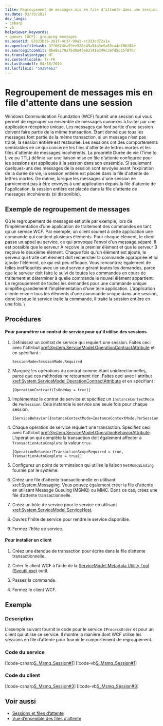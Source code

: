 ```yaml
---
title: Regroupement de messages mis en file d'attente dans une session
ms.date: 03/30/2017
dev_langs:
- csharp
- vb
helpviewer_keywords:
- queues [WCF]. grouping messages
ms.assetid: 63b23b36-261f-4c37-99a2-cc323cd72a1a
ms.openlocfilehash: 37f0874ea99ee928e49a54a3e6a05ea4ef06f84e
ms.sourcegitcommit: 0be8a279af6d8a43e03141e349d3efd5d35f8767
ms.translationtype: HT
ms.contentlocale: fr-FR
ms.lasthandoff: 04/18/2019
ms.locfileid: "59294663"
---
```

# <a name="grouping-queued-messages-in-a-session"></a>Regroupement de messages mis en file d'attente dans une session
Windows Communication Foundation (WCF) fournit une session qui vous permet de regrouper un ensemble de messages connexes à traiter par une application réceptrice unique. Les messages qui font partie d’une session doivent faire partie de la même transaction. Étant donné que tous les messages font partie de la même transaction, si un message n’est pas traité, la session entière est restaurée. Les sessions ont des comportements semblables en ce qui concerne les files d'attente de lettres mortes et les files d'attente de messages incohérents. La propriété Durée de vie (Time to Live ou TTL) définie sur une liaison mise en file d'attente configurée pour les sessions est appliquée à la session dans son ensemble. Si seulement quelques-uns des messages de la session sont envoyés avant l'expiration de la durée de vie, la session entière est placée dans la file d'attente de lettres mortes. De même, lorsque les messages d'une session ne parviennent pas à être envoyés à une application depuis la file d'attente de l'application, la session entière est placée dans la file d'attente de messages incohérents (si disponible).  
  
## <a name="message-grouping-example"></a>Exemple de regroupement de messages  
 Où le regroupement de messages est utile par exemple, lors de l’implémentation d’une application de traitement des commandes en tant qu’un service WCF. Par exemple, un client soumet à cette application une commande qui contient plusieurs éléments. Pour chaque élément, le client passe un appel au service, ce qui provoque l'envoi d'un message séparé. Il est possible que le serveur A reçoive le premier élément et que le serveur B reçoive le deuxième élément. Chaque fois qu'un élément est ajouté, le serveur qui traite cet élément doit rechercher la commande appropriée et lui ajouter l'élément, ce qui est peu efficace. Vous rencontrez également de telles inefficacités avec un seul serveur gérant toutes les demandes, parce que le serveur doit faire le suivi de toutes les commandes en cours de traitement et déterminer à quelle commande le nouvel élément appartient. Le regroupement de toutes les demandes pour une commande unique simplifie grandement l'implémentation d'une telle application. L'application cliente envoie tous les éléments d'une commande unique dans une session, donc lorsque le service traite la commande, il traite la session entière en une fois. \  
  
## <a name="procedures"></a>Procédures  
  
#### <a name="to-set-up-a-service-contract-to-use-sessions"></a>Pour paramétrer un contrat de service pour qu'il utilise des sessions  
  
1. Définissez un contrat de service qui requiert une session. Faites ceci avec l'attribut <xref:System.ServiceModel.OperationContractAttribute> et en spécifiant :  
  
    ```  
    SessionMode=SessionMode.Required  
    ```  
  
2. Marquez les opérations du contrat comme étant unidirectionnelles, parce que ces méthodes ne retournent rien. Faites ceci avec l'attribut <xref:System.ServiceModel.OperationContractAttribute> et en spécifiant :  
  
    ```  
    [OperationContract(IsOneWay = true)]  
    ```  
  
3. Implémentez le contrat de service et spécifiez un `InstanceContextMode` de `PerSession`. Cela instancie le service une seule fois pour chaque session.  
  
    ```  
    [ServiceBehavior(InstanceContextMode=InstanceContextMode.PerSession)]  
    ```  
  
4. Chaque opération de service requiert une transaction. Spécifiez ceci avec l'attribut <xref:System.ServiceModel.OperationBehaviorAttribute>. L’opération qui complète la transaction doit également affecter à `TransactionAutoComplete` la valeur `true`.  
  
    ```  
    [OperationBehavior(TransactionScopeRequired = true, TransactionAutoComplete = true)]   
    ```  
  
5. Configurez un point de terminaison qui utilise la liaison `NetMsmqBinding` fournie par le système.  
  
6. Créez une file d'attente transactionnelle en utilisant <xref:System.Messaging>. Vous pouvez également créer la file d'attente en utilisant Message Queuing (MSMQ) ou MMC. Dans ce cas, créez une file d’attente transactionnelle.  
  
7. Créez un hôte de service pour le service en utilisant <xref:System.ServiceModel.ServiceHost>.  
  
8. Ouvrez l'hôte de service pour rendre le service disponible.  
  
9. Fermez l'hôte de service.  
  
#### <a name="to-set-up-a-client"></a>Pour installer un client  
  
1. Créez une étendue de transaction pour écrire dans la file d’attente transactionnelle.  
  
2. Créer le client WCF à l’aide de la [ServiceModel Metadata Utility Tool (Svcutil.exe)](../../../../docs/framework/wcf/servicemodel-metadata-utility-tool-svcutil-exe.md) outil.  
  
3. Passez la commande.  
  
4. Fermez le client WCF.  
  
## <a name="example"></a>Exemple  
  
### <a name="description"></a>Description  
 L'exemple suivant fournit le code pour le service `IProcessOrder` et pour un client qui utilise ce service. Il montre la manière dont WCF utilise les sessions en file d’attente pour fournir le comportement de regroupement.  
  
### <a name="code-for-the-service"></a>Code du service  
 [!code-csharp[S_Msmq_Session#1](../../../../samples/snippets/csharp/VS_Snippets_CFX/s_msmq_session/cs/service.cs#1)]
 [!code-vb[S_Msmq_Session#1](../../../../samples/snippets/visualbasic/VS_Snippets_CFX/s_msmq_session/vb/service.vb#1)]  

### <a name="code-for-the-client"></a>Code du client  
 [!code-csharp[S_Msmq_Session#3](../../../../samples/snippets/csharp/VS_Snippets_CFX/s_msmq_session/cs/client.cs#3)]
 [!code-vb[S_Msmq_Session#3](../../../../samples/snippets/visualbasic/VS_Snippets_CFX/s_msmq_session/vb/client.vb#3)]  

## <a name="see-also"></a>Voir aussi

- [Sessions et files d’attente](../../../../docs/framework/wcf/samples/sessions-and-queues.md)
- [Vue d’ensemble des files d’attente](../../../../docs/framework/wcf/feature-details/queues-overview.md)
